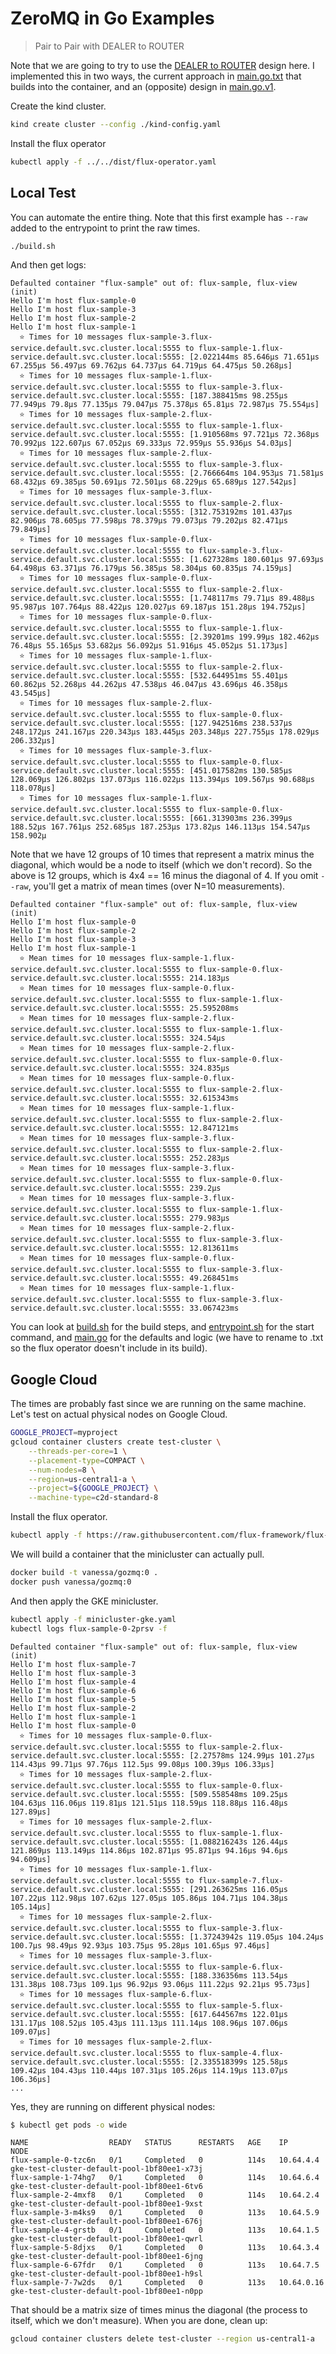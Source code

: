 # ZeroMQ in Go Examples

> Pair to Pair with DEALER to ROUTER

Note that we are going to try to use the [DEALER to ROUTER](https://zguide.zeromq.org/docs/chapter3/#The-DEALER-to-ROUTER-Combination) design here.
I implemented this in two ways, the current approach in [main.go.txt](main.go.txt) that builds into the container, and an (opposite) design
in [main.go.v1](main.go.v1).

Create the kind cluster.

```bash
kind create cluster --config ./kind-config.yaml
```

Install the flux operator

```bash
kubectl apply -f ../../dist/flux-operator.yaml
```

## Local Test

You can automate the entire thing. Note that this first example has `--raw` added to the entrypoint to print the raw times.

```bash
./build.sh
```

And then get logs:

```console
Defaulted container "flux-sample" out of: flux-sample, flux-view (init)
Hello I'm host flux-sample-0
Hello I'm host flux-sample-3
Hello I'm host flux-sample-2
Hello I'm host flux-sample-1
  ⭐️ Times for 10 messages flux-sample-3.flux-service.default.svc.cluster.local:5555 to flux-sample-1.flux-service.default.svc.cluster.local:5555: [2.022144ms 85.646µs 71.651µs 67.255µs 56.497µs 69.762µs 64.737µs 64.719µs 64.475µs 50.268µs]
  ⭐️ Times for 10 messages flux-sample-1.flux-service.default.svc.cluster.local:5555 to flux-sample-3.flux-service.default.svc.cluster.local:5555: [187.388415ms 98.255µs 77.949µs 79.8µs 77.135µs 79.047µs 75.378µs 65.81µs 72.987µs 75.554µs]
  ⭐️ Times for 10 messages flux-sample-2.flux-service.default.svc.cluster.local:5555 to flux-sample-1.flux-service.default.svc.cluster.local:5555: [1.910568ms 97.721µs 72.368µs 70.992µs 122.607µs 67.052µs 69.333µs 72.959µs 55.936µs 54.03µs]
  ⭐️ Times for 10 messages flux-sample-2.flux-service.default.svc.cluster.local:5555 to flux-sample-3.flux-service.default.svc.cluster.local:5555: [2.766664ms 104.953µs 71.581µs 68.432µs 69.385µs 50.691µs 72.501µs 68.229µs 65.689µs 127.542µs]
  ⭐️ Times for 10 messages flux-sample-3.flux-service.default.svc.cluster.local:5555 to flux-sample-2.flux-service.default.svc.cluster.local:5555: [312.753192ms 101.437µs 82.906µs 78.605µs 77.598µs 78.379µs 79.073µs 79.202µs 82.471µs 79.849µs]
  ⭐️ Times for 10 messages flux-sample-0.flux-service.default.svc.cluster.local:5555 to flux-sample-3.flux-service.default.svc.cluster.local:5555: [1.627328ms 180.601µs 97.693µs 64.498µs 63.371µs 76.179µs 56.385µs 58.304µs 60.835µs 74.159µs]
  ⭐️ Times for 10 messages flux-sample-0.flux-service.default.svc.cluster.local:5555 to flux-sample-2.flux-service.default.svc.cluster.local:5555: [1.748117ms 79.71µs 89.488µs 95.987µs 107.764µs 88.422µs 120.027µs 69.187µs 151.28µs 194.752µs]
  ⭐️ Times for 10 messages flux-sample-0.flux-service.default.svc.cluster.local:5555 to flux-sample-1.flux-service.default.svc.cluster.local:5555: [2.39201ms 199.99µs 182.462µs 76.48µs 55.165µs 53.682µs 56.092µs 51.916µs 45.052µs 51.173µs]
  ⭐️ Times for 10 messages flux-sample-1.flux-service.default.svc.cluster.local:5555 to flux-sample-2.flux-service.default.svc.cluster.local:5555: [532.644951ms 55.401µs 60.862µs 52.268µs 44.262µs 47.538µs 46.047µs 43.696µs 46.358µs 43.545µs]
  ⭐️ Times for 10 messages flux-sample-2.flux-service.default.svc.cluster.local:5555 to flux-sample-0.flux-service.default.svc.cluster.local:5555: [127.942516ms 238.537µs 248.172µs 241.167µs 220.343µs 183.445µs 203.348µs 227.755µs 178.029µs 206.332µs]
  ⭐️ Times for 10 messages flux-sample-3.flux-service.default.svc.cluster.local:5555 to flux-sample-0.flux-service.default.svc.cluster.local:5555: [451.017582ms 130.585µs 128.069µs 126.802µs 137.073µs 116.022µs 113.394µs 109.567µs 90.688µs 118.078µs]
  ⭐️ Times for 10 messages flux-sample-1.flux-service.default.svc.cluster.local:5555 to flux-sample-0.flux-service.default.svc.cluster.local:5555: [661.313903ms 236.399µs 188.52µs 167.761µs 252.685µs 187.253µs 173.82µs 146.113µs 154.547µs 158.902µ
```

Note that we have 12 groups of 10 times that represent a matrix minus the diagonal, which would be a node to itself (which we don't record). So the above is 12 groups, which is 4x4 == 16 minus the diagonal of 4.
If you omit `--raw`, you'll get a matrix of mean times (over N=10 measurements).

```console
Defaulted container "flux-sample" out of: flux-sample, flux-view (init)
Hello I'm host flux-sample-0
Hello I'm host flux-sample-2
Hello I'm host flux-sample-3
Hello I'm host flux-sample-1
  ⭐️ Mean times for 10 messages flux-sample-1.flux-service.default.svc.cluster.local:5555 to flux-sample-0.flux-service.default.svc.cluster.local:5555: 214.183µs
  ⭐️ Mean times for 10 messages flux-sample-0.flux-service.default.svc.cluster.local:5555 to flux-sample-1.flux-service.default.svc.cluster.local:5555: 25.595208ms
  ⭐️ Mean times for 10 messages flux-sample-2.flux-service.default.svc.cluster.local:5555 to flux-sample-1.flux-service.default.svc.cluster.local:5555: 324.54µs
  ⭐️ Mean times for 10 messages flux-sample-2.flux-service.default.svc.cluster.local:5555 to flux-sample-0.flux-service.default.svc.cluster.local:5555: 324.835µs
  ⭐️ Mean times for 10 messages flux-sample-0.flux-service.default.svc.cluster.local:5555 to flux-sample-2.flux-service.default.svc.cluster.local:5555: 32.615343ms
  ⭐️ Mean times for 10 messages flux-sample-1.flux-service.default.svc.cluster.local:5555 to flux-sample-2.flux-service.default.svc.cluster.local:5555: 12.847121ms
  ⭐️ Mean times for 10 messages flux-sample-3.flux-service.default.svc.cluster.local:5555 to flux-sample-2.flux-service.default.svc.cluster.local:5555: 252.283µs
  ⭐️ Mean times for 10 messages flux-sample-3.flux-service.default.svc.cluster.local:5555 to flux-sample-0.flux-service.default.svc.cluster.local:5555: 239.2µs
  ⭐️ Mean times for 10 messages flux-sample-3.flux-service.default.svc.cluster.local:5555 to flux-sample-1.flux-service.default.svc.cluster.local:5555: 279.983µs
  ⭐️ Mean times for 10 messages flux-sample-2.flux-service.default.svc.cluster.local:5555 to flux-sample-3.flux-service.default.svc.cluster.local:5555: 12.813611ms
  ⭐️ Mean times for 10 messages flux-sample-0.flux-service.default.svc.cluster.local:5555 to flux-sample-3.flux-service.default.svc.cluster.local:5555: 49.268451ms
  ⭐️ Mean times for 10 messages flux-sample-1.flux-service.default.svc.cluster.local:5555 to flux-sample-3.flux-service.default.svc.cluster.local:5555: 33.067423ms
```

You can look at [build.sh](build.sh) for the build steps, and [entrypoint.sh](entrypoint.sh) for the start command,
and [main.go](main.go.txt) for the defaults and logic (we have to rename to .txt so the flux operator doesn't include
in its build).

## Google Cloud

The times are probably fast since we are running on the same machine. Let's test on actual physical nodes on Google Cloud.

```bash
GOOGLE_PROJECT=myproject
gcloud container clusters create test-cluster \
    --threads-per-core=1 \
    --placement-type=COMPACT \
    --num-nodes=8 \
    --region=us-central1-a \
    --project=${GOOGLE_PROJECT} \
    --machine-type=c2d-standard-8
```

Install the flux operator.

```bash
kubectl apply -f https://raw.githubusercontent.com/flux-framework/flux-operator/main/examples/dist/flux-operator.yaml
```

We will build a container that the minicluster can actually pull.

```bash
docker build -t vanessa/gozmq:0 .
docker push vanessa/gozmq:0
```

And then apply the GKE minicluster.

```bash
kubectl apply -f minicluster-gke.yaml
kubectl logs flux-sample-0-2prsv -f
```
```console
Defaulted container "flux-sample" out of: flux-sample, flux-view (init)
Hello I'm host flux-sample-7
Hello I'm host flux-sample-3
Hello I'm host flux-sample-4
Hello I'm host flux-sample-6
Hello I'm host flux-sample-5
Hello I'm host flux-sample-2
Hello I'm host flux-sample-1
Hello I'm host flux-sample-0
  ⭐️ Times for 10 messages flux-sample-0.flux-service.default.svc.cluster.local:5555 to flux-sample-2.flux-service.default.svc.cluster.local:5555: [2.27578ms 124.99µs 101.27µs 114.43µs 99.71µs 97.76µs 112.5µs 99.08µs 100.39µs 106.33µs]
  ⭐️ Times for 10 messages flux-sample-2.flux-service.default.svc.cluster.local:5555 to flux-sample-0.flux-service.default.svc.cluster.local:5555: [509.558548ms 109.25µs 104.63µs 116.06µs 119.81µs 121.51µs 118.59µs 118.88µs 116.48µs 127.89µs]
  ⭐️ Times for 10 messages flux-sample-2.flux-service.default.svc.cluster.local:5555 to flux-sample-1.flux-service.default.svc.cluster.local:5555: [1.088216243s 126.44µs 121.869µs 113.149µs 114.86µs 102.871µs 95.871µs 94.16µs 94.6µs 94.609µs]
  ⭐️ Times for 10 messages flux-sample-1.flux-service.default.svc.cluster.local:5555 to flux-sample-7.flux-service.default.svc.cluster.local:5555: [291.263625ms 116.05µs 107.22µs 112.98µs 107.62µs 127.05µs 105.86µs 104.71µs 104.38µs 105.14µs]
  ⭐️ Times for 10 messages flux-sample-2.flux-service.default.svc.cluster.local:5555 to flux-sample-3.flux-service.default.svc.cluster.local:5555: [1.37243942s 119.05µs 104.24µs 100.7µs 98.49µs 92.93µs 103.75µs 95.28µs 101.65µs 97.46µs]
  ⭐️ Times for 10 messages flux-sample-3.flux-service.default.svc.cluster.local:5555 to flux-sample-6.flux-service.default.svc.cluster.local:5555: [188.336356ms 113.54µs 131.38µs 108.73µs 109.1µs 96.92µs 93.06µs 111.22µs 92.21µs 95.73µs]
  ⭐️ Times for 10 messages flux-sample-6.flux-service.default.svc.cluster.local:5555 to flux-sample-5.flux-service.default.svc.cluster.local:5555: [617.644567ms 122.01µs 131.17µs 108.52µs 105.43µs 111.13µs 111.14µs 108.96µs 107.06µs 109.07µs]
  ⭐️ Times for 10 messages flux-sample-2.flux-service.default.svc.cluster.local:5555 to flux-sample-4.flux-service.default.svc.cluster.local:5555: [2.335518399s 125.58µs 109.42µs 104.43µs 110.44µs 107.31µs 105.26µs 114.19µs 113.07µs 106.36µs]
...
```

Yes, they are running on different physical nodes:

```bash
$ kubectl get pods -o wide
```
```console
NAME                  READY   STATUS      RESTARTS   AGE    IP           NODE                                       
flux-sample-0-tzc6n   0/1     Completed   0          114s   10.64.4.4    gke-test-cluster-default-pool-1bf80ee1-x73j
flux-sample-1-74hg7   0/1     Completed   0          114s   10.64.6.4    gke-test-cluster-default-pool-1bf80ee1-6tv6
flux-sample-2-4mxf8   0/1     Completed   0          114s   10.64.2.4    gke-test-cluster-default-pool-1bf80ee1-9xst
flux-sample-3-m4ks9   0/1     Completed   0          113s   10.64.5.9    gke-test-cluster-default-pool-1bf80ee1-676j
flux-sample-4-grstb   0/1     Completed   0          113s   10.64.1.5    gke-test-cluster-default-pool-1bf80ee1-qwrl
flux-sample-5-8djxs   0/1     Completed   0          113s   10.64.3.4    gke-test-cluster-default-pool-1bf80ee1-6jng
flux-sample-6-67fdr   0/1     Completed   0          113s   10.64.7.5    gke-test-cluster-default-pool-1bf80ee1-h9sl
flux-sample-7-7w2ds   0/1     Completed   0          113s   10.64.0.16   gke-test-cluster-default-pool-1bf80ee1-n0pp
```

That should be a matrix size of times minus the diagonal (the process to itself, which we don't measure).
When you are done, clean up:

```bash
gcloud container clusters delete test-cluster --region us-central1-a
```